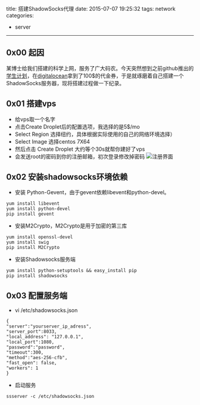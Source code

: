 title: 搭建ShadowSocks代理
date: 2015-07-07 19:25:32
tags: network
categories:
  - server
---
## **0x00 起因**
某博士给我们搭建的科学上网，服务了广大码农。今天突然想到之前github推出的[学生计划](https://education.github.com/pack)，在[digitalocean](https://www.digitalocean.com/?refcode=73470081618f)拿到了100$的代金券，于是就琢磨着自己搭建一个ShadowSocks服务器，现将搭建过程做一下纪录。

<!--more-->
## **0x01 搭建vps**
* 给vps取一个名字
* 点击Create Droplet后的配置选项，我选择的是5$/mo
* Select Region 选择纽约，具体根据实际使用的自己的网络环境选择）
* Select Image 选择centos 7X64
* 然后点击 Create Droplet 大约等个30s就帮你建好了vps
* 会发送root的密码到你的注册邮箱，初次登录修改掉密码
![注册界面](http://7xk4vd.com1.z0.glb.clouddn.com/shadowsocks1.jpg)

## **0x02 安装shadowsocks环境依赖**
* 安装 Python-Gevent，由于gevent依赖libevent和python-devel。

```shell
yum install libevent
yum install python-devel
pip install gevent
```
* 安装M2Crypto，M2Crypto是用于加密的第三库
```shell
yum install openssl-devel
yum install swig
pip install M2Crypto
```
* 安装Shadowsocks服务端
```shell
yum install python-setuptools && easy_install pip
pip install shadowsocks
```

## **0x03 配置服务端**
* vi  /etc/shadowsocks.json

```shell
{
"server":"yourserver_ip_adress",
"server_port":8033,
"local_address": "127.0.0.1",
"local_port":1080,
"password":"password",
"timeout":300,
"method":"aes-256-cfb",
"fast_open": false,
"workers": 1
}
```

* 启动服务

```shell
ssserver -c /etc/shadowsocks.json
```